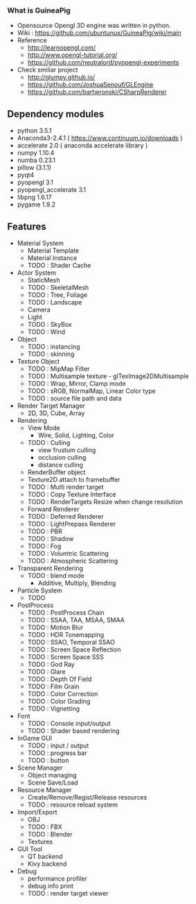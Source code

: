 ### What is GuineaPig
* Opensource Opengl 3D engine was written in python.
* Wiki : https://github.com/ubuntunux/GuineaPig/wiki/main
* Reference
    - http://learnopengl.com/
    - http://www.opengl-tutorial.org/
    - https://github.com/neutralord/pyopengl-experiments    
* Check smiliar project
    - http://glumpy.github.io/
    - https://github.com/JoshuaSenouf/GLEngine
    - https://github.com/bartwronski/CSharpRenderer

## Dependency modules
 - python 3.5.1
 - Anaconda3-2.4.1 ( https://www.continuum.io/downloads )
 - accelerate 2.0 ( anaconda accelerate library )
 - numpy 1.10.4
 - numba 0.23.1
 - pillow (3.1.1)
 - pyqt4
 - pyopengl 3.1
 - pyopengl_accelerate 3.1
 - libpng 1.6.17
 - pygame 1.9.2

## Features
* Material System
    - Material Template
    - Material Instance
    - TODO : Shader Cache
* Actor System
    - StaticMesh
    - TODO : SkeletalMesh
    - TODO : Tree, Foliage
    - TODO : Landscape
    - Camera
    - Light
    - TODO : SkyBox
    - TODO : Wind
* Object
    - TODO : instancing
    - TODO : skinning
* Texture Object
    - TODO : MipMap Filter
    - TODO : Multisample texture - glTexImage2DMultisample
    - TODO : Wrap, Mirror, Clamp mode
    - TODO : sRGB, NormalMap, Linear Color type
    - TODO : source file path and data
* Render Target Manager
    - 2D, 3D, Cube, Array
* Rendering
    - View Mode
        - Wire, Solid, Lighting, Color
    - TODO : Culling
        - view frustum culling 
        - occlusion culling
        - distance culling
    - RenderBuffer object
    - Texture2D attach to framebuffer    
    - TODO : Multi render target
    - TODO : Copy Texture Interface
    - TODO : RenderTargets Resize when change resolution
    - Forward Renderer
    - TODO : Deferred Renderer
    - TODO : LightPrepass Renderer
    - TODO : PBR
    - TODO : Shadow
    - TODO : Fog
    - TODO : Volumtric Scattering
    - TODO : Atmospheric Scattering
* Transparent Rendering
    - TODO : blend mode
        - Additive, Multiply, Blending
* Particle System
    - TODO
* PostProcess
    - TODO : PostProcess Chain
    - TODO : SSAA, TAA, MSAA, SMAA
    - TODO : Motion Blur
    - TODO : HDR Tonemapping
    - TODO : SSAO, Temporal SSAO
    - TODO : Screen Space Reflection
    - TODO : Screen Space SSS
    - TODO : God Ray
    - TODO : Glare
    - TODO : Depth Of Field
    - TODO : Film Grain
    - TODO : Color Correction
    - TODO : Color Grading
    - TODO : Vignetting
* Font
    - TODO : Console input/output
    - TODO : Shader based rendering
* InGame GUI
    - TODO : input / output
    - TODO : progress bar
    - TODO : button
* Scene Manager
    - Object managing
    - Scene Save/Load
* Resource Manager
    - Create/Remove/Regist/Release resources
    - TODO : resource reload system
* Import/Export
    - OBJ
    - TODO : FBX
    - TODO : Blender
    - Textures
* GUI Tool
    - QT backend
    - Kivy backend
* Debug
    - performance profiler
    - debug info print
    - TODO : render target viewer
